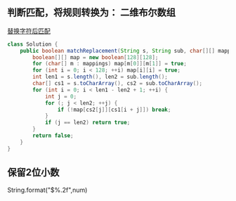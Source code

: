 ## 判断匹配，将规则转换为： 二维布尔数组
[替换字符后匹配](https://leetcode.cn/problems/match-substring-after-replacement/)
```java
class Solution {
    public boolean matchReplacement(String s, String sub, char[][] mappings) {
        boolean[][] map = new boolean[128][128];
        for (char[] m : mappings) map[m[0]][m[1]] = true;
        for (int i = 0; i < 128; ++i) map[i][i] = true;
        int len1 = s.length(), len2 = sub.length();
        char[] cs1 = s.toCharArray(), cs2 = sub.toCharArray();
        for (int i = 0; i < len1 - len2 + 1; ++i) {
            int j = 0;
            for (; j < len2; ++j) {
                if (!map[cs2[j]][cs1[i + j]]) break;
            }
            if (j == len2) return true;
        }
        return false;
    }
}
```

## 保留2位小数
String.format("$%.2f",num)
